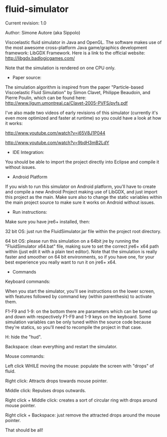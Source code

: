 fluid-simulator
===============

Current revision: 1.0

Author: Simone Autore (aka Sippolo)




Viscoelastic fluid simulator in Java and OpenGL.
The software makes use of the most awesome cross-platform Java game/graphics development framework: LibGDX Framework.
Here is a link to the official website: http://libgdx.badlogicgames.com/

Note that the simulation is rendered on one CPU only.

- Paper source:

The simulation algorithm is inspired from the paper "Particle-based Viscoelastic Fluid Simulation" by Simon Clavet, Philippe Beaudoin, and Pierre Poulin, which can be found here: http://www.ligum.umontreal.ca/Clavet-2005-PVFS/pvfs.pdf

I've also made two videos of early revisions of this simulator (currently it's even more optimized and faster at runtime)
so you could have a look at how it works:

http://www.youtube.com/watch?v=i65V8J1P044

http://www.youtube.com/watch?v=9bdH3mB2LdY


- IDE Integration:

You should be able to import the project directly into Eclipse and compile it without issues.


- Android Platform

If you wish to run this simulator on Android platform, you'll have to create and compile a new Android Project making use of LibGDX, and just import this project as the main.
Make sure also to change the static variables within the main project source to make sure it works on Android without issues.


- Run instructions:

Make sure you have jre6+ installed, then:

32 bit OS: just run the FluidSimulator.jar file within the project root directory.

64 bit OS: please run this simulation on a 64bit jre by running the "FluidSimulator x64.bat" file, making sure to set the correct jre6+ x64 path within (just edit it with a plain text editor).
Note that the simulation is really faster and smoother on 64 bit environments, so if you have one, for your best experience you really want to run it on jre6+ x64.


- Commands

Keyboard commands:

When you start the simulator, you'll see instructions on the lower screen, with features followed by command key (within parenthesis) to activate them.

F1-F9 and 1-9: on the bottom there are parameters which can be tuned up and down with respectively F1-F9 and 1-9 keys on the keyboard.
Some simulation variables can be only tuned within the source code because they're statics, so you'll need to recompile the project in that case.

H: hide the "hud".

Backspace: clean everything and restart the simulator.

Mouse commands:

Left click WHILE moving the mouse: populate the screen with "drops" of fluid.

Right click: Attracts drops towards mouse pointer.

Middle click: Repulses drops outwards.

Right click + Middle click: creates a sort of circular ring with drops around mouse pointer.

Right click + Backspace: just remove the attracted drops around the mouse pointer.

That should be all!